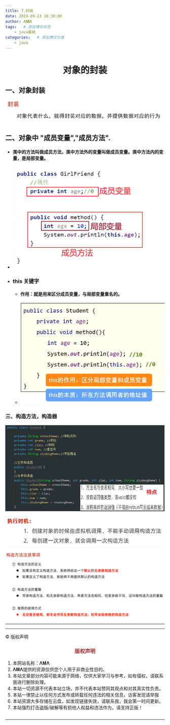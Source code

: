 ```yaml
---
title: 7.封装
date: 2019-09-23 10:30:00
author: 𝚲𝚳𝚲
tags:   # 添加博文标签
	- java基础
categories:   # 添加博文分类
	- java
---
```


<h1><center>对象的封装</center></h1>



## 一、对象封装

![image-20240611205756140](https://raw.githubusercontent.com/protonlml/blogimages/master/imgs/202406161044894.png)

## 二、对象中 "成员变量","成员方法".

- #### 类中的方法叫做成员方法，类中方法外的变量叫做成员变量。类中方法内的变量，是局部变量。

- #### ![image-20240611215829618](https://raw.githubusercontent.com/protonlml/blogimages/master/imgs/202406161044044.png)

- ### this 关键字

  - #### 作用：就是用来区分成员变量，与局部变量重名的。

  - ![image-20240611222112958](https://raw.githubusercontent.com/protonlml/blogimages/master/imgs/202406161044084.png)

### 三、构造方法，构造器

![image-20240611220326158](https://raw.githubusercontent.com/protonlml/blogimages/master/imgs/202406161045705.png)

![image-20240611220419054](https://raw.githubusercontent.com/protonlml/blogimages/master/imgs/202406161045954.png)

![image-20240611220755591](https://raw.githubusercontent.com/protonlml/blogimages/master/imgs/202406161045775.png)



---


----

© 版权声明

<escape>

<div>
    <h3 align="center"  style="color: brown;" >版权声明</h3>
    <table>
   		<tr>
    		<ol>
				<li>本网站名称：𝚲𝚳𝚲</li>
				<li>𝚲𝚳𝚲提供的资源仅供您个人用于非商业性目的。</li>
				<li>本站文章部分内容可能来源于网络，仅供大家学习与参考，如有侵权，请联系我进行删除处理。</li>
				<li>本站一切资源不代表本站立场，并不代表本站赞同其观点和对其真实性负责。</li>
        		<li>本站一律禁止以任何方式发布或转载任何违法的相关信息，访客发现请举报</li> 
        		<li>本站资源大多存储在云盘，如发现链接失效，请联系我，我会第一时间更新。</li>
        		<li>本站强烈打击盗版/破解等有损他人权益和违法作为，请支持正版！</li>  
			</ol>
		</tr>
	</table>
</div>








</escape>

----



